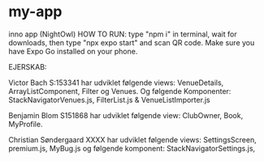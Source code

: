 # my-app
inno app (NightOwl)
HOW TO RUN: type "npm i" in terminal, wait for downloads, then type "npx expo start" and scan QR code. Make sure you have Expo Go installed on your phone.

EJERSKAB:

Victor Bach S:153341 har udviklet følgende views: VenueDetails, ArrayListComponent, Filter og Venues. Og følgende Komponenter: StackNavigatorVenues.js, FilterList.js & VenueListImporter.js

Benjamin Blom S151868 har udviklet følgende view: ClubOwner, Book, MyProfile. 

Christian Søndergaard XXXX har udviklet følgende views: SettingsScreen, premium.js, MyBug.js og følgende komponent: StackNavigatorSettings.js, 
